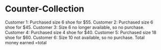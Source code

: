 # Counter-Collection
Customer 1: Purchased size 6 shoe for $55. Customer 2: Purchased size 6 shoe for $45. Customer 3: Size 6 no longer available, so no purchase. Customer 4: Purchased size 4 shoe for $40. Customer 5: Purchased size 18 shoe for $60. Customer 6: Size 10 not available, so no purchase.  Total money earned =total
